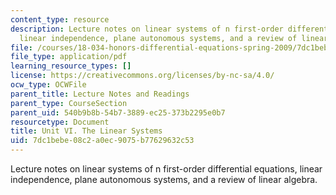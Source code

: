 ```yaml
---
content_type: resource
description: Lecture notes on linear systems of n first-order differential equations,
  linear independence, plane autonomous systems, and a review of linear algebra.
file: /courses/18-034-honors-differential-equations-spring-2009/7dc1bebe08c2a0ec9075b77629632c53_MIT18_034s09_lec25.pdf
file_type: application/pdf
learning_resource_types: []
license: https://creativecommons.org/licenses/by-nc-sa/4.0/
ocw_type: OCWFile
parent_title: Lecture Notes and Readings
parent_type: CourseSection
parent_uid: 540b9b8b-54b7-3889-ec25-373b2295e0b7
resourcetype: Document
title: Unit VI. The Linear Systems
uid: 7dc1bebe-08c2-a0ec-9075-b77629632c53
---
```

Lecture notes on linear systems of n first-order differential equations, linear independence, plane autonomous systems, and a review of linear algebra.